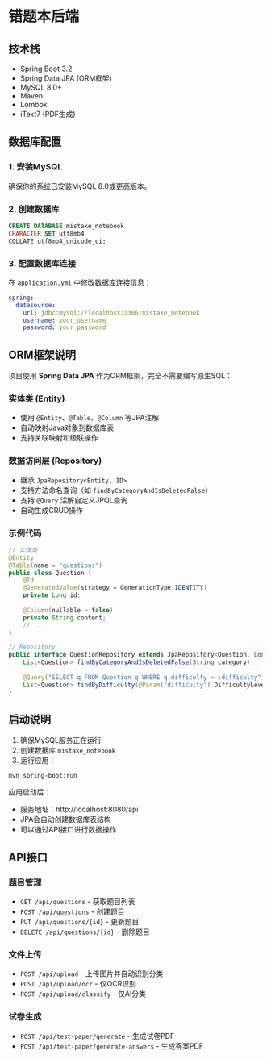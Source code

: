 # 错题本后端

## 技术栈
- Spring Boot 3.2
- Spring Data JPA (ORM框架)
- MySQL 8.0+
- Maven
- Lombok
- iText7 (PDF生成)

## 数据库配置

### 1. 安装MySQL
确保你的系统已安装MySQL 8.0或更高版本。

### 2. 创建数据库
```sql
CREATE DATABASE mistake_notebook 
CHARACTER SET utf8mb4 
COLLATE utf8mb4_unicode_ci;
```

### 3. 配置数据库连接
在 `application.yml` 中修改数据库连接信息：
```yaml
spring:
  datasource:
    url: jdbc:mysql://localhost:3306/mistake_notebook
    username: your_username
    password: your_password
```

## ORM框架说明

项目使用 **Spring Data JPA** 作为ORM框架，完全不需要编写原生SQL：

### 实体类 (Entity)
- 使用 `@Entity`、`@Table`、`@Column` 等JPA注解
- 自动映射Java对象到数据库表
- 支持关联映射和级联操作

### 数据访问层 (Repository)
- 继承 `JpaRepository<Entity, ID>`
- 支持方法命名查询（如 `findByCategoryAndIsDeletedFalse`）
- 支持 `@Query` 注解自定义JPQL查询
- 自动生成CRUD操作

### 示例代码
```java
// 实体类
@Entity
@Table(name = "questions")
public class Question {
    @Id
    @GeneratedValue(strategy = GenerationType.IDENTITY)
    private Long id;
    
    @Column(nullable = false)
    private String content;
    // ...
}

// Repository
public interface QuestionRepository extends JpaRepository<Question, Long> {
    List<Question> findByCategoryAndIsDeletedFalse(String category);
    
    @Query("SELECT q FROM Question q WHERE q.difficulty = :difficulty")
    List<Question> findByDifficulty(@Param("difficulty") DifficultyLevel difficulty);
}
```

## 启动说明

1. 确保MySQL服务正在运行
2. 创建数据库 `mistake_notebook`
3. 运行应用：
```bash
mvn spring-boot:run
```

应用启动后：
- 服务地址：http://localhost:8080/api
- JPA会自动创建数据库表结构
- 可以通过API接口进行数据操作

## API接口

### 题目管理
- `GET /api/questions` - 获取题目列表
- `POST /api/questions` - 创建题目
- `PUT /api/questions/{id}` - 更新题目
- `DELETE /api/questions/{id}` - 删除题目

### 文件上传
- `POST /api/upload` - 上传图片并自动识别分类
- `POST /api/upload/ocr` - 仅OCR识别
- `POST /api/upload/classify` - 仅AI分类

### 试卷生成
- `POST /api/test-paper/generate` - 生成试卷PDF
- `POST /api/test-paper/generate-answers` - 生成答案PDF 